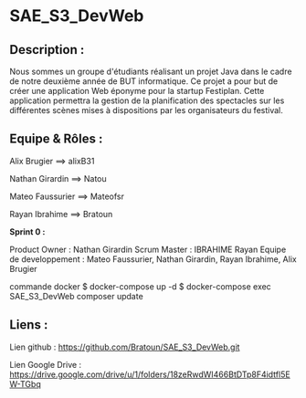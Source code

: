 # SAE_S3_DevWeb

## Description : 

Nous sommes un groupe d'étudiants réalisant un projet Java dans le cadre de notre deuxième année de BUT informatique.
Ce projet a pour but de créer une application Web éponyme pour la startup Festiplan. Cette application permettra la gestion de la planification des spectacles sur les différentes scènes mises à dispositions par les organisateurs du festival.

## Equipe & Rôles : 

Alix Brugier     ==> alixB31 

Nathan Girardin  ==> Natou    

Mateo Faussurier ==> Mateofsr 

Rayan Ibrahime    ==> Bratoun

**Sprint 0 :**

Product Owner : Nathan Girardin
Scrum Master : IBRAHIME Rayan
Equipe de developpement : Mateo Faussurier, Nathan Girardin, Rayan Ibrahime, Alix Brugier

commande docker
$ docker-compose up -d 
$ docker-compose exec SAE_S3_DevWeb composer update

## Liens : 
Lien github : https://github.com/Bratoun/SAE_S3_DevWeb.git

Lien Google Drive : https://drive.google.com/drive/u/1/folders/18zeRwdWI466BtDTp8F4idtfl5EW-TGbq
